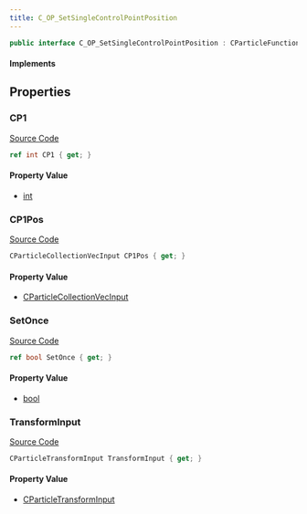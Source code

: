 ```yaml
---
title: C_OP_SetSingleControlPointPosition
---
```


```csharp
public interface C_OP_SetSingleControlPointPosition : CParticleFunctionPreEmission, CParticleFunctionOperator, CParticleFunction, ISchemaClass<CParticleFunction>, ISchemaClass<CParticleFunctionOperator>, ISchemaClass<CParticleFunctionPreEmission>, ISchemaClass<C_OP_SetSingleControlPointPosition>, ISchemaField, ISchemaClass, INativeHandle
```

#### Implements

## Properties

### CP1

[Source Code](https://github.com/swiftly-solution/swiftlys2/blob/beta/managed/src/SwiftlyS2.Generated/Schemas/Interfaces/C_OP_SetSingleControlPointPosition.cs#L18)

```csharp
ref int CP1 { get; }
```

#### Property Value

- [int](https://learn.microsoft.com/dotnet/api/system.int32)

### CP1Pos

[Source Code](https://github.com/swiftly-solution/swiftlys2/blob/beta/managed/src/SwiftlyS2.Generated/Schemas/Interfaces/C_OP_SetSingleControlPointPosition.cs#L20)

```csharp
CParticleCollectionVecInput CP1Pos { get; }
```

#### Property Value

- [CParticleCollectionVecInput](/docs/api/shared/schemadefinitions/cparticlecollectionvecinput)

### SetOnce

[Source Code](https://github.com/swiftly-solution/swiftlys2/blob/beta/managed/src/SwiftlyS2.Generated/Schemas/Interfaces/C_OP_SetSingleControlPointPosition.cs#L16)

```csharp
ref bool SetOnce { get; }
```

#### Property Value

- [bool](https://learn.microsoft.com/dotnet/api/system.boolean)

### TransformInput

[Source Code](https://github.com/swiftly-solution/swiftlys2/blob/beta/managed/src/SwiftlyS2.Generated/Schemas/Interfaces/C_OP_SetSingleControlPointPosition.cs#L22)

```csharp
CParticleTransformInput TransformInput { get; }
```

#### Property Value

- [CParticleTransformInput](/docs/api/shared/schemadefinitions/cparticletransforminput)

